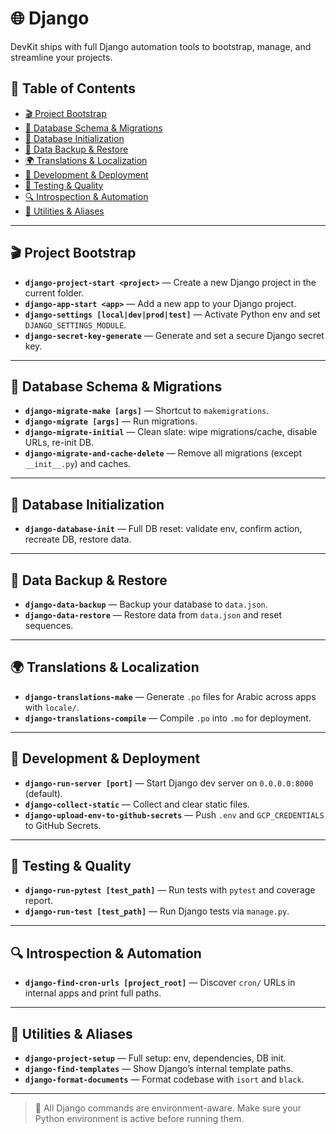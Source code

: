# 🌐 Django

DevKit ships with full Django automation tools to bootstrap, manage, and streamline your projects.

## 📑 Table of Contents

- [🎬 Project Bootstrap](#-project-bootstrap)
- [🧱 Database Schema & Migrations](#-database-schema--migrations)
- [🔁 Database Initialization](#-database-initialization)
- [💾 Data Backup & Restore](#-data-backup--restore)
- [🌍 Translations & Localization](#-translations--localization)
- [🚀 Development & Deployment](#-development--deployment)
- [🧪 Testing & Quality](#-testing--quality)
- [🔍 Introspection & Automation](#-introspection--automation)
- [🧰 Utilities & Aliases](#-utilities--aliases)

---

## 🎬 Project Bootstrap

- **`django-project-start <project>`** — Create a new Django project in the current folder.
- **`django-app-start <app>`** — Add a new app to your Django project.
- **`django-settings [local|dev|prod|test]`** — Activate Python env and set `DJANGO_SETTINGS_MODULE`.
- **`django-secret-key-generate`** — Generate and set a secure Django secret key.

---

## 🧱 Database Schema & Migrations

- **`django-migrate-make [args]`** — Shortcut to `makemigrations`.
- **`django-migrate [args]`** — Run migrations.
- **`django-migrate-initial`** — Clean slate: wipe migrations/cache, disable URLs, re-init DB.
- **`django-migrate-and-cache-delete`** — Remove all migrations (except `__init__.py`) and caches.

---

## 🔁 Database Initialization

- **`django-database-init`** — Full DB reset: validate env, confirm action, recreate DB, restore data.

---

## 💾 Data Backup & Restore

- **`django-data-backup`** — Backup your database to `data.json`.
- **`django-data-restore`** — Restore data from `data.json` and reset sequences.

---

## 🌍 Translations & Localization

- **`django-translations-make`** — Generate `.po` files for Arabic across apps with `locale/`.
- **`django-translations-compile`** — Compile `.po` into `.mo` for deployment.

---

## 🚀 Development & Deployment

- **`django-run-server [port]`** — Start Django dev server on `0.0.0.0:8000` (default).
- **`django-collect-static`** — Collect and clear static files.
- **`django-upload-env-to-github-secrets`** — Push `.env` and `GCP_CREDENTIALS` to GitHub Secrets.

---

## 🧪 Testing & Quality

- **`django-run-pytest [test_path]`** — Run tests with `pytest` and coverage report.
- **`django-run-test [test_path]`** — Run Django tests via `manage.py`.

---

## 🔍 Introspection & Automation

- **`django-find-cron-urls [project_root]`** — Discover `cron/` URLs in internal apps and print full paths.

---

## 🧰 Utilities & Aliases

- **`django-project-setup`** — Full setup: env, dependencies, DB init.
- **`django-find-templates`** — Show Django’s internal template paths.
- **`django-format-documents`** — Format codebase with `isort` and `black`.

---

> 🚀 All Django commands are environment-aware. Make sure your Python environment is active before running them.
